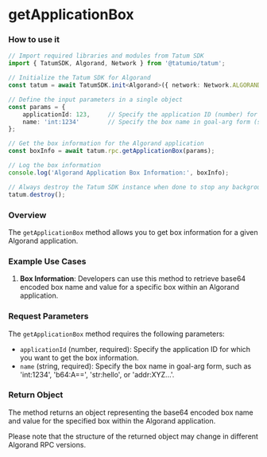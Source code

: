# getApplicationBox

### How to use it

```typescript
// Import required libraries and modules from Tatum SDK
import { TatumSDK, Algorand, Network } from '@tatumio/tatum';

// Initialize the Tatum SDK for Algorand
const tatum = await TatumSDK.init<Algorand>({ network: Network.ALGORAND });

// Define the input parameters in a single object
const params = {
    applicationId: 123,     // Specify the application ID (number) for which you want to get the box information.
    name: 'int:1234'        // Specify the box name in goal-arg form (string).
};

// Get the box information for the Algorand application
const boxInfo = await tatum.rpc.getApplicationBox(params);

// Log the box information
console.log('Algorand Application Box Information:', boxInfo);

// Always destroy the Tatum SDK instance when done to stop any background processes
tatum.destroy();
```

### Overview

The `getApplicationBox` method allows you to get box information for a given Algorand application.

### Example Use Cases

1. **Box Information**: Developers can use this method to retrieve base64 encoded box name and value for a specific box within an Algorand application.

### Request Parameters

The `getApplicationBox` method requires the following parameters:

- `applicationId` (number, required): Specify the application ID for which you want to get the box information.
- `name` (string, required): Specify the box name in goal-arg form, such as 'int:1234', 'b64:A==', 'str:hello', or 'addr:XYZ...'.

### Return Object

The method returns an object representing the base64 encoded box name and value for the specified box within the Algorand application. 

Please note that the structure of the returned object may change in different Algorand RPC versions.